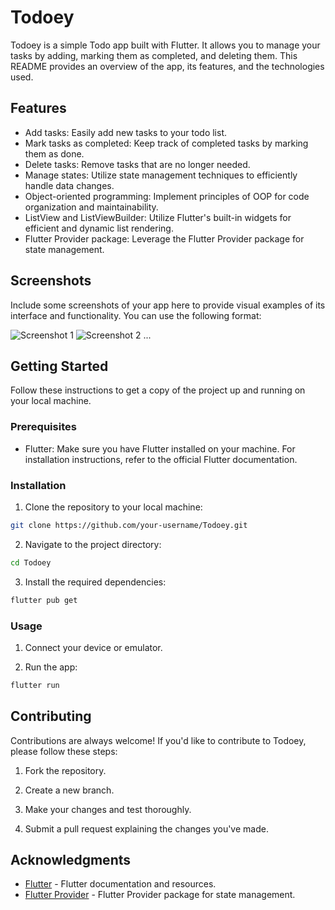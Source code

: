 # Todoey

Todoey is a simple Todo app built with Flutter. It allows you to manage your tasks by adding, marking them as completed, and deleting them. This README provides an overview of the app, its features, and the technologies used.

## Features

- Add tasks: Easily add new tasks to your todo list.
- Mark tasks as completed: Keep track of completed tasks by marking them as done.
- Delete tasks: Remove tasks that are no longer needed.
- Manage states: Utilize state management techniques to efficiently handle data changes.
- Object-oriented programming: Implement principles of OOP for code organization and maintainability.
- ListView and ListViewBuilder: Utilize Flutter's built-in widgets for efficient and dynamic list rendering.
- Flutter Provider package: Leverage the Flutter Provider package for state management.

## Screenshots

Include some screenshots of your app here to provide visual examples of its interface and functionality. You can use the following format:

![Screenshot 1](screenshots/screenshot1.png)
![Screenshot 2](screenshots/screenshot2.png)
...

## Getting Started

Follow these instructions to get a copy of the project up and running on your local machine.

### Prerequisites

- Flutter: Make sure you have Flutter installed on your machine. For installation instructions, refer to the official Flutter documentation.

### Installation

1. Clone the repository to your local machine:

```bash
git clone https://github.com/your-username/Todoey.git
```

2. Navigate to the project directory:

```bash
cd Todoey
```

3. Install the required dependencies:

```bash
flutter pub get
```

### Usage

1. Connect your device or emulator.

2. Run the app:

```bash
flutter run
```

## Contributing

Contributions are always welcome! If you'd like to contribute to Todoey, please follow these steps:

1. Fork the repository.

2. Create a new branch.

3. Make your changes and test thoroughly.

4. Submit a pull request explaining the changes you've made.

## Acknowledgments

- [Flutter](https://flutter.dev/) - Flutter documentation and resources.
- [Flutter Provider](https://pub.dev/packages/provider) - Flutter Provider package for state management.
